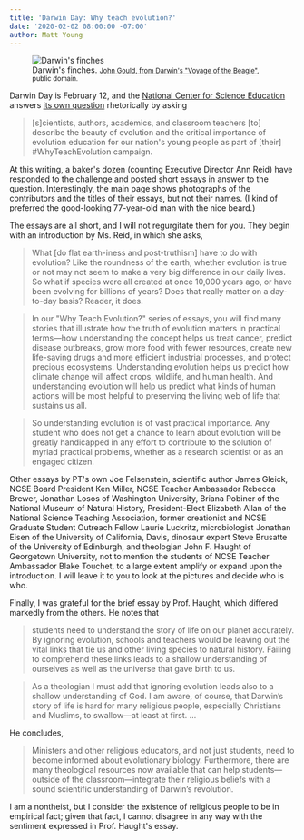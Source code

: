 ```yaml
---
title: 'Darwin Day: Why teach evolution?'
date: '2020-02-02 08:00:00 -07:00'
author: Matt Young
---
```


<figure>
<img src="/PT/uploads/2020/Gould_Darwins_Finches_600.jpg" alt="Darwin's finches"/>
<figcaption>Darwin's finches. <small><a href="https://en.wikipedia.org/wiki/Darwin%27s_finches#/media/File:Darwin's_finches_by_Gould.jpg">John Gould, from Darwin's "Voyage of the Beagle"</a>, public domain.</small>
</figcaption>
</figure>

Darwin Day is February 12, and the <a href="https://ncse.ngo">National Center for Science Education</a> answers <a href=" https://ncse.ngo/why-teach-evolution-2020">its own question</a> rhetorically by asking

>[s]cientists, authors, academics, and classroom teachers [to] describe the beauty of evolution and the critical importance of evolution education for our nation's young people as part of [their] #WhyTeachEvolution campaign.

At this writing, a baker's dozen (counting Executive Director Ann Reid) have responded to the challenge and posted short essays in answer to the question. Interestingly, the main page shows photographs of the contributors and the titles of their essays, but not their names. (I kind of preferred the good-looking 77-year-old man with the nice beard.)

The essays are all short, and I will not regurgitate them for you. They begin with an introduction by Ms. Reid, in which she asks,

<!--more-->

>What [do flat earth-iness and post-truthism] have to do with evolution? Like the roundness of the earth, whether evolution is true or not may not seem to make a very big difference in our daily lives. So what if species were all created at once 10,000 years ago, or have been evolving for billions of years? Does that really matter on a day-to-day basis? Reader, it does.

>In our "Why Teach Evolution?" series of essays, you will find many stories that illustrate how the truth of evolution matters in practical terms—how understanding the concept helps us treat cancer, predict disease outbreaks, grow more food with fewer resources, create new life-saving drugs and more efficient industrial processes, and protect precious ecosystems. Understanding evolution helps us predict how climate change will affect crops, wildlife, and human health. And understanding evolution will help us predict what kinds of human actions will be most helpful to preserving the living web of life that sustains us all.

>So understanding evolution is of vast practical importance. Any student who does not get a chance to learn about evolution will be greatly handicapped in any effort to contribute to the solution of myriad practical problems, whether as a research scientist or as an engaged citizen.

Other essays by PT's own Joe Felsenstein, scientific author James Gleick, NCSE Board President Ken Miller, NCSE Teacher Ambassador Rebecca Brewer, Jonathan Losos of Washington University, Briana Pobiner of the National Museum of Natural History, President-Elect Elizabeth Allan of the National Science Teaching Association, former creationist and NCSE Graduate Student Outreach Fellow Laurie Luckritz, microbiologist Jonathan Eisen of the University of California, Davis, dinosaur expert Steve Brusatte of the University of Edinburgh, and theologian John F. Haught of Georgetown University, not to mention the students of NCSE Teacher Ambassador Blake Touchet, to a large extent amplify or expand upon the introduction. I will leave it to you to look at the pictures and decide who is who.

Finally, I was grateful for the brief essay by Prof. Haught, which differed markedly from the others. He notes that

>students need to understand the story of life on our planet accurately. By ignoring evolution, schools and teachers would be leaving out the vital links that tie us and other living species to natural history. Failing to comprehend these links leads to a shallow understanding of ourselves as well as the universe that gave birth to us.

>As a theologian I must add that ignoring evolution leads also to a shallow understanding of God. I am aware, of course, that Darwin’s story of life is hard for many religious people, especially Christians and Muslims, to swallow—at least at first. …

He concludes,

>Ministers and other religious educators, and not just students, need to become informed about evolutionary biology. Furthermore, there are many theological resources now available that can help students—outside of the classroom—integrate their religious beliefs with a sound scientific understanding of Darwin’s revolution.

I am a nontheist, but I consider the existence of religious people to be in empirical fact; given that fact, I cannot disagree in any way with the sentiment expressed in Prof. Haught's essay.


